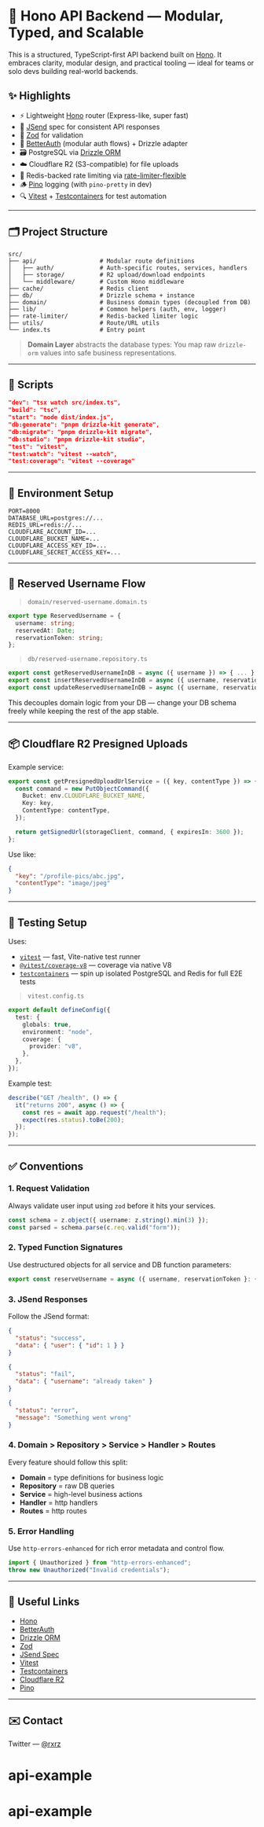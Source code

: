 # 🧹 Hono API Backend — Modular, Typed, and Scalable

This is a structured, TypeScript-first API backend built on [Hono](https://hono.dev). It embraces clarity, modular design, and practical tooling — ideal for teams or solo devs building real-world backends.

## ✨ Highlights

* ⚡️ Lightweight [Hono](https://hono.dev) router (Express-like, super fast)
* 🧾 [JSend](https://github.com/omniti-labs/jsend) spec for consistent API responses
* 🧠 [Zod](https://zod.dev) for validation
* 🔐 [BetterAuth](https://github.com/theodo/better-auth) (modular auth flows) + Drizzle adapter
* 🗃️ PostgreSQL via [Drizzle ORM](https://orm.drizzle.team)
* ☁️ Cloudflare R2 (S3-compatible) for file uploads
* 🧱 Redis-backed rate limiting via [rate-limiter-flexible](https://www.npmjs.com/package/rate-limiter-flexible)
* 🪵 [Pino](https://getpino.io) logging (with `pino-pretty` in dev)
* 🔍 [Vitest](https://vitest.dev) + [Testcontainers](https://www.testcontainers.org/) for test automation

---

## 🗂️ Project Structure

```
src/
├── api/                  # Modular route definitions
│   ├── auth/             # Auth-specific routes, services, handlers
│   ├── storage/          # R2 upload/download endpoints
│   └── middleware/       # Custom Hono middleware
├── cache/                # Redis client
├── db/                   # Drizzle schema + instance
├── domain/               # Business domain types (decoupled from DB)
├── lib/                  # Common helpers (auth, env, logger)
├── rate-limiter/         # Redis-backed limiter logic
├── utils/                # Route/URL utils
└── index.ts              # Entry point
```

> **Domain Layer** abstracts the database types:
> You map raw `drizzle-orm` values into safe business representations.

---

## 🚀 Scripts

```json
"dev": "tsx watch src/index.ts",
"build": "tsc",
"start": "node dist/index.js",
"db:generate": "pnpm drizzle-kit generate",
"db:migrate": "pnpm drizzle-kit migrate",
"db:studio": "pnpm drizzle-kit studio",
"test": "vitest",
"test:watch": "vitest --watch",
"test:coverage": "vitest --coverage"
```

---

## 📁 Environment Setup

```env
PORT=8000
DATABASE_URL=postgres://...
REDIS_URL=redis://...
CLOUDFLARE_ACCOUNT_ID=...
CLOUDFLARE_BUCKET_NAME=...
CLOUDFLARE_ACCESS_KEY_ID=...
CLOUDFLARE_SECRET_ACCESS_KEY=...
```

---

## 📃 Reserved Username Flow

> `domain/reserved-username.domain.ts`

```ts
export type ReservedUsername = {
  username: string;
  reservedAt: Date;
  reservationToken: string;
};
```

> `db/reserved-username.repository.ts`

```ts
export const getReservedUsernameInDB = async ({ username }) => { ... };
export const insertReservedUsernameInDB = async ({ username, reservationToken }) => { ... };
export const updateReservedUsernameInDB = async ({ username, reservationToken }) => { ... };
```

This decouples domain logic from your DB — change your DB schema freely while keeping the rest of the app stable.

---

## 📦 Cloudflare R2 Presigned Uploads

Example service:

```ts
export const getPresignedUploadUrlService = ({ key, contentType }) => {
  const command = new PutObjectCommand({
    Bucket: env.CLOUDFLARE_BUCKET_NAME,
    Key: key,
    ContentType: contentType,
  });

  return getSignedUrl(storageClient, command, { expiresIn: 3600 });
};
```

Use like:

```json
{
  "key": "/profile-pics/abc.jpg",
  "contentType": "image/jpeg"
}
```

---

## 🔬 Testing Setup

Uses:

* [`vitest`](https://vitest.dev) — fast, Vite-native test runner
* [`@vitest/coverage-v8`](https://vitest.dev/guide/coverage.html) — coverage via native V8
* [`testcontainers`](https://www.testcontainers.org/) — spin up isolated PostgreSQL and Redis for full E2E tests

> `vitest.config.ts`

```ts
export default defineConfig({
  test: {
    globals: true,
    environment: "node",
    coverage: {
      provider: "v8",
    },
  },
});
```

Example test:

```ts
describe("GET /health", () => {
  it("returns 200", async () => {
    const res = await app.request("/health");
    expect(res.status).toBe(200);
  });
});
```

---

## ✅ Conventions

### 1. **Request Validation**

Always validate user input using `zod` before it hits your services.

```ts
const schema = z.object({ username: z.string().min(3) });
const parsed = schema.parse(c.req.valid("form"));
```

### 2. **Typed Function Signatures**

Use destructured objects for all service and DB function parameters:

```ts
export const reserveUsername = async ({ username, reservationToken }: { username: string; reservationToken: string }) => { ... };
```

### 3. **JSend Responses**

Follow the JSend format:

```json
{
  "status": "success",
  "data": { "user": { "id": 1 } }
}
```

```json
{
  "status": "fail",
  "data": { "username": "already taken" }
}
```

```json
{
  "status": "error",
  "message": "Something went wrong"
}
```

### 4. **Domain > Repository > Service > Handler > Routes**

Every feature should follow this split:

* **Domain** = type definitions for business logic
* **Repository** = raw DB queries
* **Service** = high-level business actions
* **Handler** = http handlers
* **Routes** = http routes

### 5. **Error Handling**

Use `http-errors-enhanced` for rich error metadata and control flow.

```ts
import { Unauthorized } from "http-errors-enhanced";
throw new Unauthorized("Invalid credentials");
```

---

## 🔗 Useful Links

* [Hono](https://hono.dev)
* [BetterAuth](https://www.npmjs.com/package/better-auth)
* [Drizzle ORM](https://orm.drizzle.team)
* [Zod](https://zod.dev)
* [JSend Spec](https://github.com/omniti-labs/jsend)
* [Vitest](https://vitest.dev)
* [Testcontainers](https://www.testcontainers.org/)
* [Cloudflare R2](https://developers.cloudflare.com/r2/)
* [Pino](https://getpino.io)

---

## ✉️ Contact

Twitter — [@rxrz](https://twitter.com/_rxrz)
# api-example
# api-example
